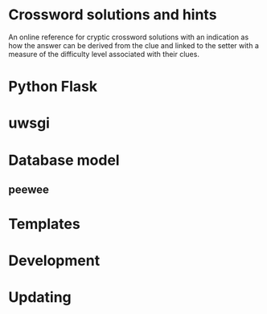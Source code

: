 # Crossword solutions and hints

An online reference for cryptic crossword solutions with an
indication as how the answer can be derived from the clue and
linked to the setter with a measure of the difficulty level
associated with their clues.

# Python Flask

# uwsgi



# Database model
## peewee



# Templates

# Development

# Updating
